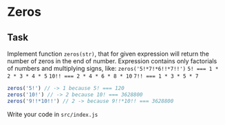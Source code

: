 # Zeros

## Task

Implement function `zeros(str)`, that for given expression will return the number of zeros in the end of number.
Expression contains only factorials of numbers and multiplying signs, like: `zeros('5!*7!*6!!*7!!')`
`5! === 1 * 2 * 3 * 4 * 5`
`10!! === 2 * 4 * 6 * 8 * 10`
`7!! === 1 * 3 * 5 * 7`

```js
zeros('5!') // -> 1 because 5! === 120
zeros('10!') // -> 2 because 10! === 3628800
zeros('9!!*10!!') // 2 -> because 9!!*10!! === 3628800
```

Write your code in `src/index.js`

